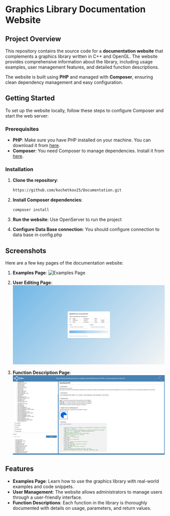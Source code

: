 # Graphics Library Documentation Website

## Project Overview

This repository contains the source code for a **documentation website** that complements a graphics library written in C++ and OpenGL. The website provides comprehensive information about the library, including usage examples, user management features, and detailed function descriptions.

The website is built using **PHP** and managed with **Composer**, ensuring clean dependency management and easy configuration.

## Getting Started

To set up the website locally, follow these steps to configure Composer and start the web server:

### Prerequisites

- **PHP**: Make sure you have PHP installed on your machine. You can download it from [here](https://www.php.net/downloads).
- **Composer**: You need Composer to manage dependencies. Install it from [here](https://getcomposer.org/download/).

### Installation

1. **Clone the repository**:
    ```bash
   https://github.com/kochetkov25/Documentation.git
    ```

2. **Install Composer dependencies**:
    ```bash
    composer install
    ```

3. **Run the website**:
    Use OpenServer to run the project

4. **Configure Data Base connection**:
    You should configure connection to data base in config.php

## Screenshots

Here are a few key pages of the documentation website:

1. **Examples Page**:
   ![Examples Page](public/for_git/examp.png)

2. **User Editing Page**:
   ![User Editing Page](public/for_git/users.png)

3. **Function Description Page**:
   ![Function Description Page](public/for_git/lib.png)

## Features

- **Examples Page**: Learn how to use the graphics library with real-world examples and code snippets.
- **User Management**: The website allows administrators to manage users through a user-friendly interface.
- **Function Descriptions**: Each function in the library is thoroughly documented with details on usage, parameters, and return values.
